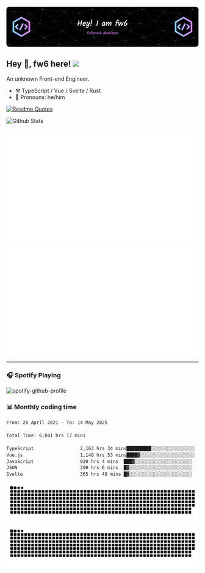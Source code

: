 ![Header](github-header-image.png)

## Hey 👋, fw6 here! <img src="https://github.githubassets.com/images/mona-whisper.gif" height="24" />


An unknown Front-end Engineer.

-   :hammer_and_pick: TypeScript / Vue / Svelte / Rust
-   :man: Pronouns: he/him


[![Readme Quotes](https://quotes-github-readme.vercel.app/api?type=horizontal&theme=algolia)](https://github.com/piyushsuthar/github-readme-quotes)



![Github Stats](https://github-readme-stats.vercel.app/api?username=fw6&bg_color=30,e96443,904e95&title_color=fff&text_color=fff)

![](https://raw.githubusercontent.com/fw6/github-stats-transparent/output/generated/overview.svg)
![](https://raw.githubusercontent.com/fw6/github-stats-transparent/output/generated/languages.svg)


---

### 🎧 Spotify Playing

<!-- ![spotify-github-profile](/img/default.svg) -->

![spotify-github-profile](https://spotify-github-profile.vercel.app/api/view.svg?uid=r6wn4hdvypv0lkzyrj0e0pjct&cover_image=true&theme=default&show_offline=true&background_color=9a10ad&interchange=true&bar_color_cover=true)



### :bar_chart: Monthly coding time 

<!--START_SECTION:waka-->

```txt
From: 28 April 2021 - To: 14 May 2025

Total Time: 6,041 hrs 17 mins

TypeScript                 2,163 hrs 34 mins█████████░░░░░░░░░░░░░░░░   35.81 %
Vue.js                     1,148 hrs 53 mins████▓░░░░░░░░░░░░░░░░░░░░   19.02 %
JavaScript                 920 hrs 4 mins  ███▓░░░░░░░░░░░░░░░░░░░░░   15.23 %
JSON                       390 hrs 6 mins  █▓░░░░░░░░░░░░░░░░░░░░░░░   06.46 %
Svelte                     365 hrs 49 mins █▓░░░░░░░░░░░░░░░░░░░░░░░   06.06 %
```

<!--END_SECTION:waka-->




![github contribution grid snake animation](https://raw.githubusercontent.com/platane/platane/output/github-contribution-grid-snake-dark.svg#gh-dark-mode-only)![github contribution grid snake animation](https://raw.githubusercontent.com/platane/platane/output/github-contribution-grid-snake.svg#gh-light-mode-only)

